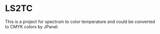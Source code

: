 # LS2TC
This is a project for spectrum to color temperature and could be converted to CMYK colors by JPanel.
